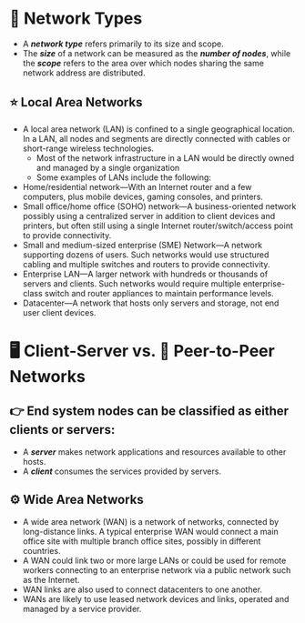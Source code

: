 # 🦖 Network Types 
- A ***network type*** refers primarily to its size and scope.
- The ***size*** of a network can be measured as the ***number of nodes***, while the ***scope*** refers to the area over which nodes sharing the same network address are distributed.
## ⭐ Local Area Networks
  - A local area network (LAN) is confined to a single geographical location. In a LAN, all nodes and segments are directly connected with cables or short-range wireless technologies. 
      - Most of the network infrastructure in a LAN would be directly owned and managed by a single organization
      - Some examples of LANs include the following:
- Home/residential network—With an Internet router and a few computers, plus mobile devices, gaming consoles, and printers.
- Small office/home office (SOHO) network—A business-oriented network possibly using a centralized server in addition to client devices and printers, but often still       using a single Internet router/switch/access point to provide connectivity.
- Small and medium-sized enterprise (SME) Network—A network supporting dozens of users. Such networks would use structured cabling and multiple switches and routers to provide connectivity.
- Enterprise LAN—A larger network with hundreds or thousands of servers and clients. Such networks would require multiple enterprise-class switch and router appliances to maintain performance levels.
- Datacenter—A network that hosts only servers and storage, not end user client devices.
##
# 🖥️ Client-Server vs. 🤝 Peer-to-Peer Networks 
## 👉 **End system nodes** can be classified as either clients or servers:

- A ***server*** makes network applications and resources available to other hosts.
- A ***client*** consumes the services provided by servers.

## ⚙️ Wide Area Networks
- A wide area network (WAN) is a network of networks, connected by long-distance links. A typical enterprise WAN would connect a main office site with multiple branch office sites, possibly in different countries.
- A WAN could link two or more large LANs or could be used for remote workers connecting to an enterprise network via a public network such as the Internet.
- WAN links are also used to connect datacenters to one another.
- WANs are likely to use leased network devices and links, operated and managed by a service provider.
